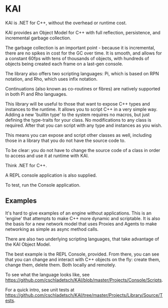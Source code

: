 KAI
===

KAI is .NET for C++, without the overhead or runtime cost.

KAI provides an Object Model for C++ with full reflection, persistence, and incremental garbage collection.

The garbage collection is an important point - because it is incremental, there are no spikes in cost for the GC over time. It is smooth, and allows for a constant 60fps with tens of thousands of objects, with hundreds of objects being created each frame on a last-gen console.

The library also offers two scripting languages: Pi, which is based on RPN notation, and Rho, which uses infix notation.

Continuations (also known as co-routines or fibres) are natively supported in both Pi and Rho languages.

This library will be useful to those that want to expose C++ types and instances to the runtime. It allows you to script C++ in a very simple way. Adding a new 'builtin type' to the system requires no macros, but just defining the type-traits for your class. No modifications to any class is required. After that you can script with any type and instances as you wish.

This means you can expose and script other classes as well, including those in a library that you do not have the source code to. 

To be clear: you do not have to change the source code of a class in order to access and use it at runtime with KAI.

Think .NET for C++.

A REPL console application is also supplied.

To test, run the Console application.

Examples
--------

It's hard to give examples of an engine without applications. This is an 'engine' that attempts to make C++ more dynamic and scriptable. It is also the basis for a new network model that uses Proxies and Agents to make networking as simple as async method calls.

There are also two underlying scripting languages, that take advantage of the KAI Object Model.

The best example is the REPL Console, provided. From there, you can see that you can change and interact with C++ objects on the fly: create them, change them, delete them. Both locally and remotely.

To see what the language looks like, see https://github.com/cschladetsch/KAI/blob/master/Projects/Console/Scripts.

For a quick intro, see unit tests at https://github.com/cschladetsch/KAI/tree/master/Projects/Library/Source/Tests.

